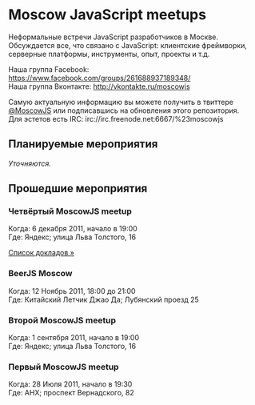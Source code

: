 # Moscow JavaScript meetups

Неформальные встречи JavaScript разработчиков в Москве.  
Обсуждается все, что связано с JavaScript: клиентские фреймворки, серверные платформы, инструменты, опыт, проекты и т.д.

Наша группа Facebook: https://www.facebook.com/groups/261688937189348/  
Наша группа Вконтакте: http://vkontakte.ru/moscowjs

Самую актуальную информацию вы можете получить в твиттере [@MoscowJS] или подписавшись на обновления этого репозитория.  
Для эстетов есть IRC: irc://irc.freenode.net:6667/%23moscowjs

[@MoscowJS]: http://twitter.com/MoscowJS

## Планируемые мероприятия

_Уточняются._

## Прошедшие мероприятия

### Четвёртый MoscowJS meetup

Когда: 6 декабря 2011, начало в 19:00  
Где: Яндекс; улица Льва Толстого, 16

[Список докладов »](https://github.com/MoscowJS/meetups/tree/master/2011_12_6.markdown)

### BeerJS Moscow

Когда: 12 Ноябрь 2011, 18:00 до 21:00  
Где: Китайский Летчик Джао Да; Лубянский проезд 25

### Второй MoscowJS meetup

Когда: 1 сентября 2011, начало в 19:00  
Где: Яндекс; улица Льва Толстого, 16

### Первый MoscowJS meetup

Когда: 28 Июля 2011, начало в 19:30  
Где: АНХ; проспект Вернадского, 82
